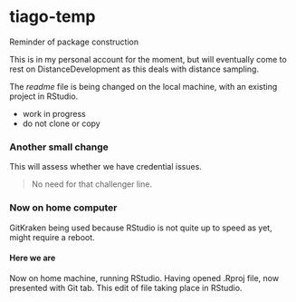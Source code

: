 # tiago-temp
Reminder of package construction


This is in my personal account for the moment, but will eventually come to rest on DistanceDevelopment as this deals with distance sampling.

The *readme* file is being changed on the local machine, with an existing project in RStudio.

- work in progress
- do not clone or copy

### Another small change

This will assess whether we have credential issues.


> No need for that challenger line.

### Now on home computer
GitKraken being used because RStudio is not quite up to speed as yet, might require a reboot.

#### Here we are
Now on home machine, running RStudio.  Having opened .Rproj file, now presented with Git tab.  This edit of file taking place in RStudio.
